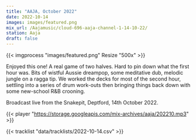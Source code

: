```yaml
---
title: "AAJA, October 2022"
date: 2022-10-14
images: images/featured.png
mix_url: /Aajamusic/cloud-696-aaja-channel-1-14-10-22/
station: Aaja
draft: false
---
```


{{< imgprocess "images/featured.png" Resize "500x" >}}

Enjoyed this one! A real game of two halves. Hard to pin down what the first hour was. Bits of wistful Aussie dreampop, some meditative dub, melodic jungle on a ragga tip. We worked the decks for most of the second hour, settling into a series of drum work-outs then bringing things back down with some new-school R&B crooning.

Broadcast live from the Snakepit, Deptford, 14th October 2022.

{{< player "https://storage.googleapis.com/mix-archives/aaja/202210.mp3" >}}

{{< tracklist "data/tracklists/2022-10-14.csv" >}}
